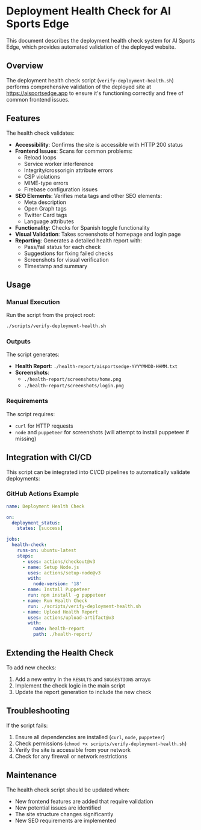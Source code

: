 # Deployment Health Check for AI Sports Edge

This document describes the deployment health check system for AI Sports Edge, which provides automated validation of the deployed website.

## Overview

The deployment health check script (`verify-deployment-health.sh`) performs comprehensive validation of the deployed site at https://aisportsedge.app to ensure it's functioning correctly and free of common frontend issues.

## Features

The health check validates:

- **Accessibility**: Confirms the site is accessible with HTTP 200 status
- **Frontend Issues**: Scans for common problems:
  - Reload loops
  - Service worker interference
  - Integrity/crossorigin attribute errors
  - CSP violations
  - MIME-type errors
  - Firebase configuration issues
- **SEO Elements**: Verifies meta tags and other SEO elements:
  - Meta description
  - Open Graph tags
  - Twitter Card tags
  - Language attributes
- **Functionality**: Checks for Spanish toggle functionality
- **Visual Validation**: Takes screenshots of homepage and login page
- **Reporting**: Generates a detailed health report with:
  - Pass/fail status for each check
  - Suggestions for fixing failed checks
  - Screenshots for visual verification
  - Timestamp and summary

## Usage

### Manual Execution

Run the script from the project root:

```bash
./scripts/verify-deployment-health.sh
```

### Outputs

The script generates:

- **Health Report**: `./health-report/aisportsedge-YYYYMMDD-HHMM.txt`
- **Screenshots**: 
  - `./health-report/screenshots/home.png`
  - `./health-report/screenshots/login.png`

### Requirements

The script requires:

- `curl` for HTTP requests
- `node` and `puppeteer` for screenshots (will attempt to install puppeteer if missing)

## Integration with CI/CD

This script can be integrated into CI/CD pipelines to automatically validate deployments:

### GitHub Actions Example

```yaml
name: Deployment Health Check

on:
  deployment_status:
    states: [success]

jobs:
  health-check:
    runs-on: ubuntu-latest
    steps:
      - uses: actions/checkout@v3
      - name: Setup Node.js
        uses: actions/setup-node@v3
        with:
          node-version: '18'
      - name: Install Puppeteer
        run: npm install -g puppeteer
      - name: Run Health Check
        run: ./scripts/verify-deployment-health.sh
      - name: Upload Health Report
        uses: actions/upload-artifact@v3
        with:
          name: health-report
          path: ./health-report/
```

## Extending the Health Check

To add new checks:

1. Add a new entry in the `RESULTS` and `SUGGESTIONS` arrays
2. Implement the check logic in the main script
3. Update the report generation to include the new check

## Troubleshooting

If the script fails:

1. Ensure all dependencies are installed (`curl`, `node`, `puppeteer`)
2. Check permissions (`chmod +x scripts/verify-deployment-health.sh`)
3. Verify the site is accessible from your network
4. Check for any firewall or network restrictions

## Maintenance

The health check script should be updated when:

- New frontend features are added that require validation
- New potential issues are identified
- The site structure changes significantly
- New SEO requirements are implemented